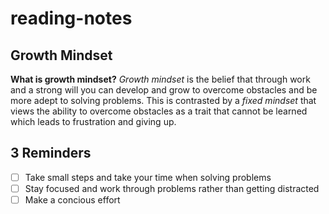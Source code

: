 # reading-notes
## Growth Mindset
**What is growth mindset?**
_Growth mindset_ is the belief that through work and a strong will you can develop and grow to overcome obstacles and be more adept to solving problems. This is contrasted by a _fixed mindset_ that views the ability to overcome obstacles as a trait that cannot be learned which leads to frustration and giving up.
## 3 Reminders
- [ ] Take small steps and take your time when solving problems
- [ ] Stay focused and work through problems rather than getting distracted
- [ ] Make a concious effort
